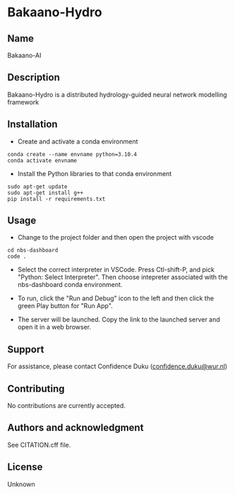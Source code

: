 # Bakaano-Hydro

## Name
Bakaano-AI

## Description
Bakaano-Hydro  is a distributed hydrology-guided neural network modelling framework

## Installation

- Create and activate a conda environment 

```
conda create --name envname python=3.10.4
conda activate envname
```

- Install the Python libraries to that conda environment

```
sudo apt-get update
sudo apt-get install g++
pip install -r requirements.txt
```

## Usage

- Change to the project folder and then open the project with vscode

```
cd nbs-dashboard
code .
```

- Select the correct interpreter in VSCode. Press Ctl-shift-P, and pick "Python: Select Interpreter". Then choose intepreter associated with the nbs-dashboard conda environment.

- To run, click the "Run and Debug" icon to the left and then click the green Play button for "Run App".

- The server will be launched. Copy the link to the launched server and open it in a web browser.

## Support
For assistance, please contact Confidence Duku (confidence.duku@wur.nl)

## Contributing
No contributions are currently accepted.

## Authors and acknowledgment
See CITATION.cff file.

## License
Unknown

